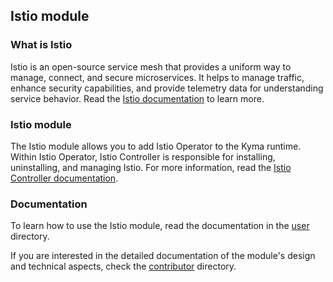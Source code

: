 ## Istio module

### What is Istio

Istio is an open-source service mesh that provides a uniform way to manage, connect, and secure microservices. It helps to manage traffic, enhance security capabilities, and provide telemetry data for understanding service behavior. Read the [Istio documentation](https://istio.io/latest/) to learn more.

### Istio module

The Istio module allows you to add Istio Operator to the Kyma runtime. Within Istio Operator, Istio Controller is responsible for installing, uninstalling, and managing Istio. For more information, read the [Istio Controller documentation](./00-10-overview-istio-controller.md).

### Documentation

To learn how to use the Istio module, read the documentation in the [user](./docs/user) directory. 

If you are interested in the detailed documentation of the module's design and technical aspects, check the [contributor](./docs/contributor/) directory.